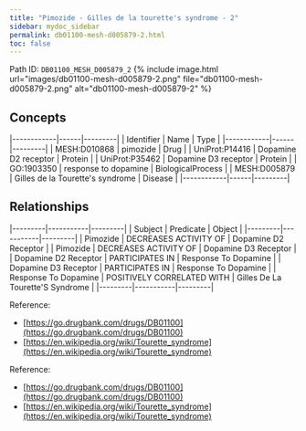 ```yaml
---
title: "Pimozide - Gilles de la tourette's syndrome - 2"
sidebar: mydoc_sidebar
permalink: db01100-mesh-d005879-2.html
toc: false 
---
```



Path ID: `DB01100_MESH_D005879_2`
{% include image.html url="images/db01100-mesh-d005879-2.png" file="db01100-mesh-d005879-2.png" alt="db01100-mesh-d005879-2" %}

## Concepts

|------------|------|---------|
| Identifier | Name | Type    |
|------------|------|---------|
| MESH:D010868 | pimozide | Drug |
| UniProt:P14416 | Dopamine D2 receptor | Protein |
| UniProt:P35462 | Dopamine D3 receptor | Protein |
| GO:1903350 | response to dopamine | BiologicalProcess |
| MESH:D005879 | Gilles de la Tourette's syndrome | Disease |
|------------|------|---------|

## Relationships

|---------|-----------|---------|
| Subject | Predicate | Object  |
|---------|-----------|---------|
| Pimozide | DECREASES ACTIVITY OF | Dopamine D2 Receptor |
| Pimozide | DECREASES ACTIVITY OF | Dopamine D3 Receptor |
| Dopamine D2 Receptor | PARTICIPATES IN | Response To Dopamine |
| Dopamine D3 Receptor | PARTICIPATES IN | Response To Dopamine |
| Response To Dopamine | POSITIVELY CORRELATED WITH | Gilles De La Tourette'S Syndrome |
|---------|-----------|---------|

Reference: 
  - [https://go.drugbank.com/drugs/DB01100](https://go.drugbank.com/drugs/DB01100)
  - [https://en.wikipedia.org/wiki/Tourette_syndrome](https://en.wikipedia.org/wiki/Tourette_syndrome)

Reference: 
  - [https://go.drugbank.com/drugs/DB01100](https://go.drugbank.com/drugs/DB01100)
  - [https://en.wikipedia.org/wiki/Tourette_syndrome](https://en.wikipedia.org/wiki/Tourette_syndrome)
